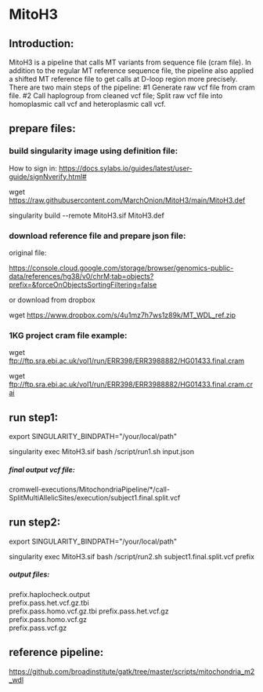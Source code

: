 # MitoH3

## Introduction:

MitoH3 is a pipeline that calls MT variants from sequence file (cram file). In addition to the regular MT reference sequence file, the pipeline also applied a shifted MT reference file to get calls at D-loop region more precisely. There are two main steps of the pipeline: #1 Generate raw vcf file from cram file. #2 Call haplogroup from cleaned vcf file; Split raw vcf file into homoplasmic call vcf and heteroplasmic call vcf.


## prepare files:

### build singularity image using definition file:

How to sign in: https://docs.sylabs.io/guides/latest/user-guide/signNverify.html#

wget https://raw.githubusercontent.com/MarchOnion/MitoH3/main/MitoH3.def

singularity build --remote MitoH3.sif MitoH3.def

### download reference file and prepare json file:
original file:

https://console.cloud.google.com/storage/browser/genomics-public-data/references/hg38/v0/chrM;tab=objects?prefix=&forceOnObjectsSortingFiltering=false

or download from dropbox

wget https://www.dropbox.com/s/4u1mz7h7ws1z89k/MT_WDL_ref.zip



### 1KG project cram file example:
wget ftp://ftp.sra.ebi.ac.uk/vol1/run/ERR398/ERR3988882/HG01433.final.cram

wget ftp://ftp.sra.ebi.ac.uk/vol1/run/ERR398/ERR3988882/HG01433.final.cram.crai




## run step1:

export SINGULARITY_BINDPATH="/your/local/path"

singularity exec MitoH3.sif bash /script/run1.sh input.json

##### final output vcf file:
cromwell-executions/MitochondriaPipeline/*/call-SplitMultiAllelicSites/execution/subject1.final.split.vcf



## run step2:

export SINGULARITY_BINDPATH="/your/local/path"

singularity exec MitoH3.sif  bash   /script/run2.sh   subject1.final.split.vcf     prefix

##### output files:
prefix.haplocheck.output  
prefix.pass.het.vcf.gz.tbi  
prefix.pass.homo.vcf.gz.tbi
prefix.pass.het.vcf.gz    
prefix.pass.homo.vcf.gz     
prefix.pass.vcf.gz



## reference pipeline:

https://github.com/broadinstitute/gatk/tree/master/scripts/mitochondria_m2_wdl


